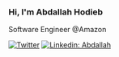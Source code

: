 ### Hi, I'm Abdallah Hodieb

Software Engineer @Amazon

[![Twitter](https://img.shields.io/twitter/url/https/twitter.com/cloudposse.svg?style=social&label=Follow%20%40abdallahhodieb)](https://twitter.com/abdallahhodieb) 
[![Linkedin: Abdallah](https://img.shields.io/badge/-thaianebraga-blue?style=flat-square&logo=Linkedin&logoColor=white&link=https://www.linkedin.com/in/abdallahhodieb/)](https://www.linkedin.com/in/abdallahhodieb/)

